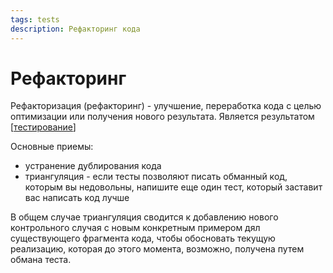 ```yaml
---
tags: tests
description: Рефакторинг кода
---
```

# Рефакторинг

Рефакторизация (рефакторинг) - улучшение, переработка кода с целью оптимизации или получения нового результата. Является результатом [[тестирование]]

Основные приемы:

- устранение дублирования кода
- триангуляция - если тесты позволяют писать обманный код, которым вы недовольны, напишите еще один тест, который заставит вас написать код лучше

В общем случае триангуляция сводится к добавлению нового контрольного случая с новым конкретным примером дял существующего фрагмента кода, чтобы обосновать текущую реализацию, которая до этого момента, возможно, получена путем обмана теста.

[//begin]: # "Autogenerated link references for markdown compatibility"
[тестирование]: ../lists/тестирование "Основные принципы тестровния"
[//end]: # "Autogenerated link references"